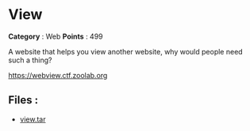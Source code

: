 # View

**Category** : Web
**Points** : 499

A website that helps you view another website, why would people need such a thing?

https://webview.ctf.zoolab.org

## Files : 
 - [view.tar](./view.tar)


